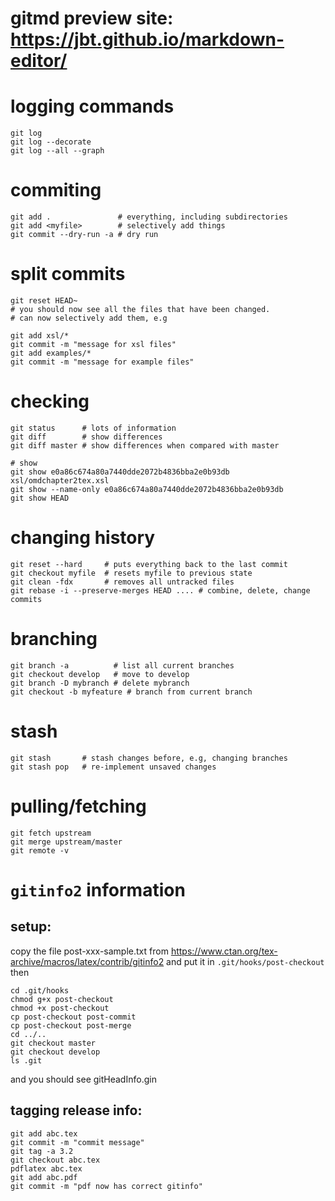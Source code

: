 # gitmd preview site: https://jbt.github.io/markdown-editor/

logging commands
=
```
git log
git log --decorate
git log --all --graph
```

commiting
=
```
git add . 				# everything, including subdirectories
git add <myfile>		# selectively add things
git commit --dry-run -a # dry run
```

split commits
=
```
git reset HEAD~
# you should now see all the files that have been changed.
# can now selectively add them, e.g

git add xsl/*
git commit -m "message for xsl files"
git add examples/*
git commit -m "message for example files"
```

checking 
=
```
git status      # lots of information
git diff        # show differences
git diff master # show differences when compared with master

# show
git show e0a86c674a80a7440dde2072b4836bba2e0b93db xsl/omdchapter2tex.xsl
git show --name-only e0a86c674a80a7440dde2072b4836bba2e0b93db
git show HEAD
```

changing history
=
```
git reset --hard     # puts everything back to the last commit
git checkout myfile  # resets myfile to previous state
git clean -fdx       # removes all untracked files
git rebase -i --preserve-merges HEAD .... # combine, delete, change commits
```

branching
=
```
git branch -a 		   # list all current branches
git checkout develop   # move to develop
git branch -D mybranch # delete mybranch
git checkout -b myfeature # branch from current branch
```

stash
=
```
git stash  		# stash changes before, e.g, changing branches
git stash pop	# re-implement unsaved changes
```

pulling/fetching
=
```
git fetch upstream
git merge upstream/master
git remote -v
```

`gitinfo2` information
=
setup:
-
copy the file post-xxx-sample.txt from https://www.ctan.org/tex-archive/macros/latex/contrib/gitinfo2
and put it in `.git/hooks/post-checkout`
then
```
cd .git/hooks
chmod g+x post-checkout
chmod +x post-checkout
cp post-checkout post-commit
cp post-checkout post-merge
cd ../..
git checkout master
git checkout develop
ls .git
```
and you should see gitHeadInfo.gin

tagging release info:
-
```
git add abc.tex
git commit -m "commit message"
git tag -a 3.2
git checkout abc.tex
pdflatex abc.tex 
git add abc.pdf
git commit -m "pdf now has correct gitinfo"

```
